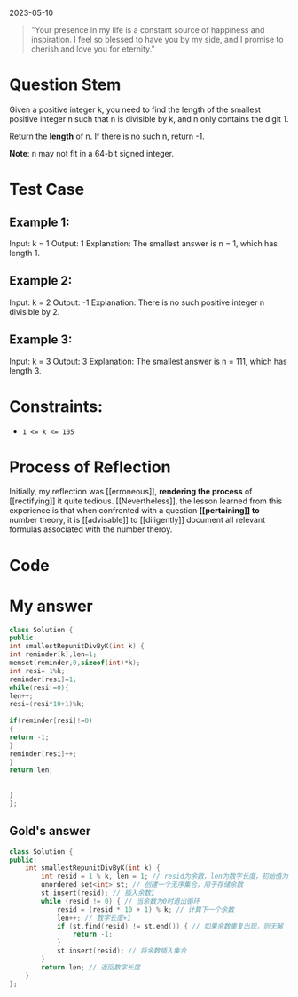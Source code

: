 2023-05-10 
>"Your presence in my life is a constant source of happiness and inspiration. I feel so blessed to have you by my side, and I promise to cherish and love you for eternity."
# Question Stem

Given a positive integer k, you need to find the length of the smallest positive integer n such that n is divisible by k, and n only contains the digit 1.

Return the **length** of n. If there is no such n, return -1.

**Note**: n may not fit in a 64-bit signed integer.


# Test Case
## **Example 1:**

Input: k = 1
Output: 1
Explanation: The smallest answer is n = 1, which has length 1.

## **Example 2:**
Input: k = 2
Output: -1
Explanation: There is no such positive integer n divisible by 2.

## **Example 3:**

Input: k = 3
Output: 3
Explanation: The smallest answer is n = 111, which has length 3.


# Constraints:

-   `1 <= k <= 105`


# Process of Reflection
Initially, my reflection was [[erroneous]], **rendering the process** of [[rectifying]] it quite tedious. [[Nevertheless]], the lesson learned from this experience is that when confronted with a question **[[pertaining]] to** number theory, it is [[advisable]] to [[diligently]] document all relevant formulas associated with the number theroy.

# Code

# My answer

```cpp
class Solution {  
public:  
int smallestRepunitDivByK(int k) {  
int reminder[k],len=1;  
memset(reminder,0,sizeof(int)*k);  
int resi= 1%k;  
reminder[resi]=1;  
while(resi!=0){  
len++;  
resi=(resi*10+1)%k;  
  
if(reminder[resi]!=0)  
{  
return -1;  
}  
reminder[resi]++;  
}  
return len;  
  
  
}  
};
```


## Gold's answer


```cpp
class Solution {
public:
    int smallestRepunitDivByK(int k) {
        int resid = 1 % k, len = 1; // resid为余数，len为数字长度，初始值为1
        unordered_set<int> st; // 创建一个无序集合，用于存储余数
        st.insert(resid); // 插入余数1
        while (resid != 0) { // 当余数为0时退出循环
            resid = (resid * 10 + 1) % k; // 计算下一个余数
            len++; // 数字长度+1
            if (st.find(resid) != st.end()) { // 如果余数重复出现，则无解
                return -1;
            }
            st.insert(resid); // 将余数插入集合
        }
        return len; // 返回数字长度
    }
};

```
